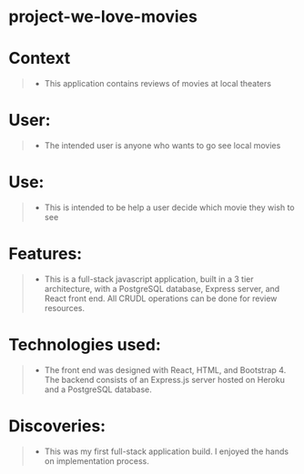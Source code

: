 # project-we-love-movies

# Context

> * This application contains reviews of movies at local theaters

# User: 

> * The intended user is anyone who wants to go see local movies

# Use: 

> * This is intended to be help a user decide which movie they wish to see

# Features: 

> * This is a full-stack javascript application, built in a 3 tier architecture, with a PostgreSQL database, Express server, and React front end. All CRUDL operations can be done for review resources.

# Technologies used: 

> * The front end was designed with React, HTML, and Bootstrap 4. The backend consists of an Express.js server hosted on Heroku and a PostgreSQL database.

# Discoveries: 

> * This was my first full-stack application build. I enjoyed the hands on implementation process.

